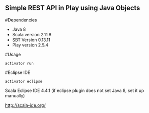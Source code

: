 Simple REST API in Play using Java Objects
------------------------------------------

#Dependencies

* Java 8
* Scala version 2.11.8
* SBT Version 0.13.11
* Play version 2.5.4

#Usage 

```shell
activator run
```
#Eclipse IDE
```
activator eclipse 
```
Scala Eclipse IDE 4.4.1 (if eclipse plugin does not set Java 8, set it up manually)

 http://scala-ide.org/


